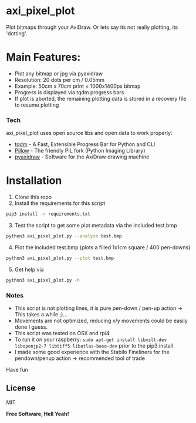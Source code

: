 # axi_pixel_plot
Plot bitmaps through your AxiDraw. Or lets say its not really plotting, its 'dotting'.

# Main Features:

  - Plot any bitmap or jpg via pyaxidraw
  - Resolution: 20 dots per cm / 0.05mm
  - Example: 50cm x 70cm print = 1000x1400px bitmap
  - Progress is displayed via tqdm progress bars
  - If plot is aborted, the remaining plotting data is stored in a recovery file to resume plotting

### Tech

axi_pixel_plot uses open source libs and open data to work properly:

* [tqdm](https://github.com/tqdm/tqdm) - A Fast, Extensible Progress Bar for Python and CLI
* [Pillow](https://github.com/python-pillow/Pillow) - The friendly PIL fork (Python Imaging Library)
* [pyaxidraw](https://github.com/evil-mad/axidraw) - Software for the AxiDraw drawing machine

# Installation
1) Clone this repo
2) Install the requirements for this script
```sh
pip3 install -r requirements.txt
```
3) Test the script to get some plot metadata via the included test.bmp
```sh
python3 axi_pixel_plot.py --analyse test.bmp
```
4) Plot the included test.bmp (plots a filled 1x1cm square / 400 pen-downs)
```sh
python3 axi_pixel_plot.py --plot test.bmp
```
5) Get help via
```sh
python3 axi_pixel_plot.py -h
```

### Notes

 * This script is not plotting lines, it is pure pen-down / pen-up action -> This takes a while ;)...
 * Movements are not optimized, reducing x/y movements could be easily done I guess.
 * This script was tested on OSX and rpi4
 * To run it on your raspberry: `sudo apt-get install libxslt-dev libopenjp2-7 libtiff5 libatlas-base-dev` prior to the pip3 install
 * I made some good experience with the Stabilo Fineliners for the pendown/penup action -> recommended tool of trade



Have fun 

License
----

MIT

**Free Software, Hell Yeah!**
